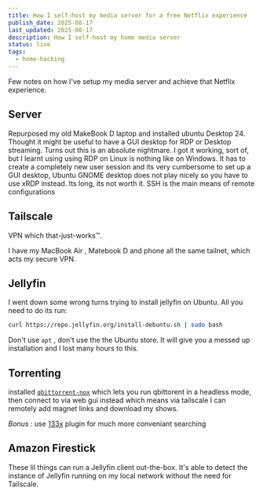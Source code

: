 ```yaml
---
title: How I self-host my media server for a free Netflix experience
publish_date: 2025-08-17
last_updated: 2025-08-17
description: How I self-host my home media server
status: live
tags:
  - home-hacking
---
```


Few notes on how I've setup my media server and achieve that Netflix experience.

## Server

Repurposed my old MakeBook D laptop and installed ubuntu Desktop 24. Thought it might be useful to have a GUI desktop for RDP or Desktop streaming. Turns out this is an absolute nightmare. I got it working, sort of, but I learnt using using RDP on Linux is nothing like on Windows. It has to create a completely new user session and its very cumbersome to set up a GUI desktop, Ubuntu GNOME desktop does not play nicely so you have to use xRDP instead. Its long, its not worth it. SSH is the main means of remote configurations

## Tailscale

VPN which that-just-works™️.

I have my MacBook Air , Matebook D and phone all the same tailnet, which acts my secure VPN.

## Jellyfin

I went down some wrong turns trying to install jellyfin on Ubuntu. All you need to do its run:

```bash
curl https://repo.jellyfin.org/install-debuntu.sh | sudo bash
```

Don't use `apt` , don't use the the Ubuntu store. It will give you a messed up installation and I lost many hours to this.

## Torrenting

installed [`qbittorrent-nox`](<https://github.com/qbittorrent/qBittorrent/wiki/Running-qBittorrent-without-X-server-(WebUI-only,-systemd-service-set-up,-Ubuntu-15.04-or-newer)>) which lets you run qbittorent in a headless mode, then connect to via web gui instead which means via tailscale I can remotely add magnet links and download my shows.

*Bonus* : use [133x](https://github.com/v1k45/1337x-qBittorrent-search-plugin?utm_source=chatgpt.com) plugin for much more conveniant searching

## Amazon Firestick

These lil things can run a Jellyfin client out-the-box. It's able to detect the instance of Jellyfin running on my local network without the need for Tailscale.

